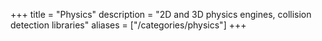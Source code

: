 +++
title = "Physics"
description = "2D and 3D physics engines, collision detection libraries"
aliases = ["/categories/physics"]
+++
